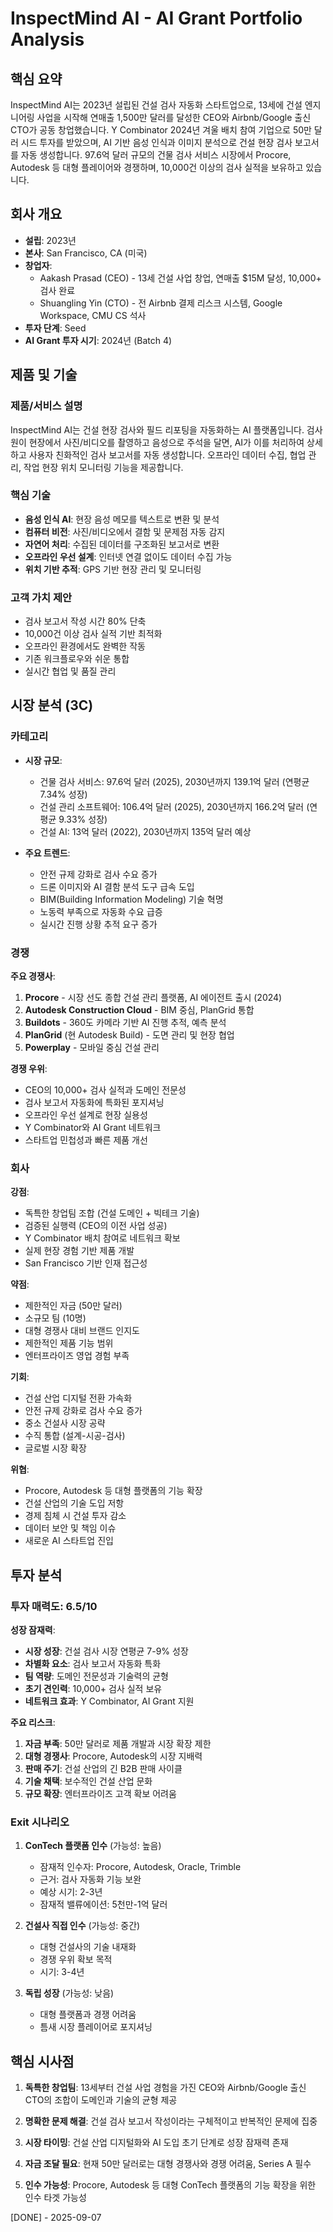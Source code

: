 # InspectMind AI - AI Grant Portfolio Analysis

## 핵심 요약
InspectMind AI는 2023년 설립된 건설 검사 자동화 스타트업으로, 13세에 건설 엔지니어링 사업을 시작해 연매출 1,500만 달러를 달성한 CEO와 Airbnb/Google 출신 CTO가 공동 창업했습니다. Y Combinator 2024년 겨울 배치 참여 기업으로 50만 달러 시드 투자를 받았으며, AI 기반 음성 인식과 이미지 분석으로 건설 현장 검사 보고서를 자동 생성합니다. 97.6억 달러 규모의 건물 검사 서비스 시장에서 Procore, Autodesk 등 대형 플레이어와 경쟁하며, 10,000건 이상의 검사 실적을 보유하고 있습니다.

## 회사 개요
- **설립**: 2023년
- **본사**: San Francisco, CA (미국)
- **창업자**: 
  - Aakash Prasad (CEO) - 13세 건설 사업 창업, 연매출 $15M 달성, 10,000+ 검사 완료
  - Shuangling Yin (CTO) - 전 Airbnb 결제 리스크 시스템, Google Workspace, CMU CS 석사
- **투자 단계**: Seed
- **AI Grant 투자 시기**: 2024년 (Batch 4)

## 제품 및 기술

### 제품/서비스 설명
InspectMind AI는 건설 현장 검사와 필드 리포팅을 자동화하는 AI 플랫폼입니다. 검사원이 현장에서 사진/비디오를 촬영하고 음성으로 주석을 달면, AI가 이를 처리하여 상세하고 사용자 친화적인 검사 보고서를 자동 생성합니다. 오프라인 데이터 수집, 협업 관리, 작업 현장 위치 모니터링 기능을 제공합니다.

### 핵심 기술
- **음성 인식 AI**: 현장 음성 메모를 텍스트로 변환 및 분석
- **컴퓨터 비전**: 사진/비디오에서 결함 및 문제점 자동 감지
- **자연어 처리**: 수집된 데이터를 구조화된 보고서로 변환
- **오프라인 우선 설계**: 인터넷 연결 없이도 데이터 수집 가능
- **위치 기반 추적**: GPS 기반 현장 관리 및 모니터링

### 고객 가치 제안
- 검사 보고서 작성 시간 80% 단축
- 10,000건 이상 검사 실적 기반 최적화
- 오프라인 환경에서도 완벽한 작동
- 기존 워크플로우와 쉬운 통합
- 실시간 협업 및 품질 관리

## 시장 분석 (3C)

### 카테고리
- **시장 규모**: 
  - 건물 검사 서비스: 97.6억 달러 (2025), 2030년까지 139.1억 달러 (연평균 7.34% 성장)
  - 건설 관리 소프트웨어: 106.4억 달러 (2025), 2030년까지 166.2억 달러 (연평균 9.33% 성장)
  - 건설 AI: 13억 달러 (2022), 2030년까지 135억 달러 예상

- **주요 트렌드**:
  - 안전 규제 강화로 검사 수요 증가
  - 드론 이미지와 AI 결함 분석 도구 급속 도입
  - BIM(Building Information Modeling) 기술 혁명
  - 노동력 부족으로 자동화 수요 급증
  - 실시간 진행 상황 추적 요구 증가

### 경쟁

**주요 경쟁사**:
1. **Procore** - 시장 선도 종합 건설 관리 플랫폼, AI 에이전트 출시 (2024)
2. **Autodesk Construction Cloud** - BIM 중심, PlanGrid 통합
3. **Buildots** - 360도 카메라 기반 AI 진행 추적, 예측 분석
4. **PlanGrid** (현 Autodesk Build) - 도면 관리 및 현장 협업
5. **Powerplay** - 모바일 중심 건설 관리

**경쟁 우위**:
- CEO의 10,000+ 검사 실적과 도메인 전문성
- 검사 보고서 자동화에 특화된 포지셔닝
- 오프라인 우선 설계로 현장 실용성
- Y Combinator와 AI Grant 네트워크
- 스타트업 민첩성과 빠른 제품 개선

### 회사

**강점**:
- 독특한 창업팀 조합 (건설 도메인 + 빅테크 기술)
- 검증된 실행력 (CEO의 이전 사업 성공)
- Y Combinator 배치 참여로 네트워크 확보
- 실제 현장 경험 기반 제품 개발
- San Francisco 기반 인재 접근성

**약점**:
- 제한적인 자금 (50만 달러)
- 소규모 팀 (10명)
- 대형 경쟁사 대비 브랜드 인지도
- 제한적인 제품 기능 범위
- 엔터프라이즈 영업 경험 부족

**기회**:
- 건설 산업 디지털 전환 가속화
- 안전 규제 강화로 검사 수요 증가
- 중소 건설사 시장 공략
- 수직 통합 (설계-시공-검사)
- 글로벌 시장 확장

**위협**:
- Procore, Autodesk 등 대형 플랫폼의 기능 확장
- 건설 산업의 기술 도입 저항
- 경제 침체 시 건설 투자 감소
- 데이터 보안 및 책임 이슈
- 새로운 AI 스타트업 진입

## 투자 분석

### 투자 매력도: 6.5/10

**성장 잠재력**:
- **시장 성장**: 건설 검사 시장 연평균 7-9% 성장
- **차별화 요소**: 검사 보고서 자동화 특화
- **팀 역량**: 도메인 전문성과 기술력의 균형
- **초기 견인력**: 10,000+ 검사 실적 보유
- **네트워크 효과**: Y Combinator, AI Grant 지원

**주요 리스크**:
1. **자금 부족**: 50만 달러로 제품 개발과 시장 확장 제한
2. **대형 경쟁사**: Procore, Autodesk의 시장 지배력
3. **판매 주기**: 건설 산업의 긴 B2B 판매 사이클
4. **기술 채택**: 보수적인 건설 산업 문화
5. **규모 확장**: 엔터프라이즈 고객 확보 어려움

### Exit 시나리오
1. **ConTech 플랫폼 인수** (가능성: 높음)
   - 잠재적 인수자: Procore, Autodesk, Oracle, Trimble
   - 근거: 검사 자동화 기능 보완
   - 예상 시기: 2-3년
   - 잠재적 밸류에이션: 5천만-1억 달러

2. **건설사 직접 인수** (가능성: 중간)
   - 대형 건설사의 기술 내재화
   - 경쟁 우위 확보 목적
   - 시기: 3-4년

3. **독립 성장** (가능성: 낮음)
   - 대형 플랫폼과 경쟁 어려움
   - 틈새 시장 플레이어로 포지셔닝

## 핵심 시사점

1. **독특한 창업팀**: 13세부터 건설 사업 경험을 가진 CEO와 Airbnb/Google 출신 CTO의 조합이 도메인과 기술의 균형 제공

2. **명확한 문제 해결**: 건설 검사 보고서 작성이라는 구체적이고 반복적인 문제에 집중

3. **시장 타이밍**: 건설 산업 디지털화와 AI 도입 초기 단계로 성장 잠재력 존재

4. **자금 조달 필요**: 현재 50만 달러로는 대형 경쟁사와 경쟁 어려움, Series A 필수

5. **인수 가능성**: Procore, Autodesk 등 대형 ConTech 플랫폼의 기능 확장을 위한 인수 타겟 가능성

[DONE] - 2025-09-07